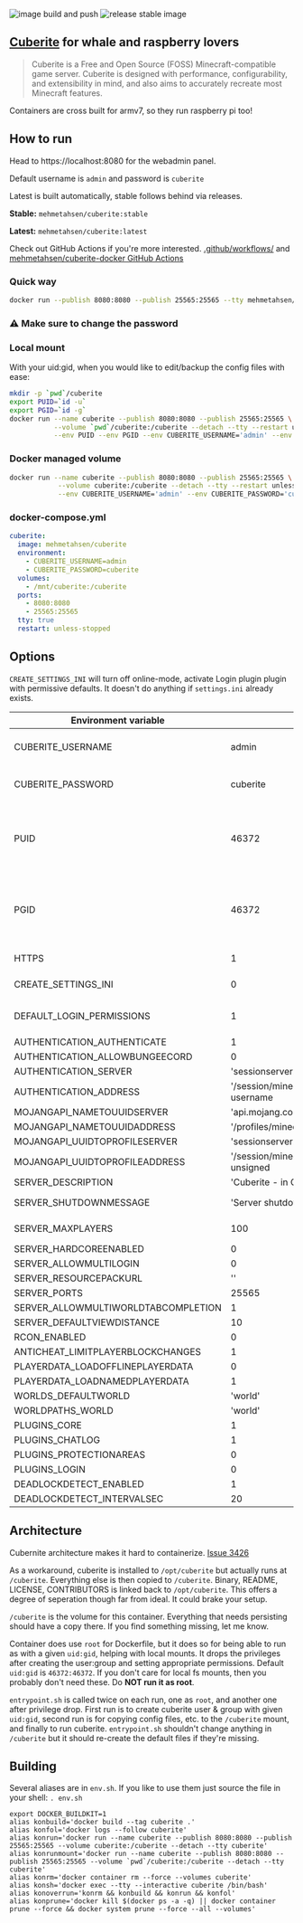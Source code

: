 ![image build and push](https://github.com/mehmetahsen/cuberite-docker/workflows/image%20build%20and%20push/badge.svg?branch=master)
![release stable image](https://github.com/mehmetahsen/cuberite-docker/workflows/release%20stable%20image/badge.svg)

## [Cuberite](https://cuberite.org/) for whale and raspberry lovers

> Cuberite is a Free and Open Source (FOSS) Minecraft-compatible game server. Cuberite is designed with performance, configurability, and extensibility in mind, and also aims to accurately recreate most Minecraft features. 

Containers are cross built for armv7, so they run raspberry pi too!

## How to run

Head to https://localhost:8080 for the webadmin panel.

Default username is `admin` and password is `cuberite` 

Latest is built automatically, stable follows behind via releases.

**Stable:** `mehmetahsen/cuberite:stable`

**Latest:** `mehmetahsen/cuberite:latest`

Check out GitHub Actions if you're more interested. [.github/workflows/](.github/workflows/) and [mehmetahsen/cuberite-docker GitHub Actions](https://github.com/mehmetahsen/cuberite-docker/actions)

### Quick way

```bash
docker run --publish 8080:8080 --publish 25565:25565 --tty mehmetahsen/cuberite
```

###  :warning: **Make sure to change the password**


### Local mount

With your uid:gid, when you would like to edit/backup the config files with ease:

```bash
mkdir -p `pwd`/cuberite
export PUID=`id -u`
export PGID=`id -g`
docker run --name cuberite --publish 8080:8080 --publish 25565:25565 \
           --volume `pwd`/cuberite:/cuberite --detach --tty --restart unless-stopped \
           --env PUID --env PGID --env CUBERITE_USERNAME='admin' --env CUBERITE_PASSWORD='cuberite' mehmetahsen/cuberite
```

### Docker managed volume

```bash
docker run --name cuberite --publish 8080:8080 --publish 25565:25565 \
            --volume cuberite:/cuberite --detach --tty --restart unless-stopped \
            --env CUBERITE_USERNAME='admin' --env CUBERITE_PASSWORD='cuberite' mehmetahsen/cuberite
```

### docker-compose.yml
```yaml
cuberite:
  image: mehmetahsen/cuberite
  environment:
    - CUBERITE_USERNAME=admin
    - CUBERITE_PASSWORD=cuberite
  volumes:
    - /mnt/cuberite:/cuberite
  ports:
    - 8080:8080
    - 25565:25565
  tty: true
  restart: unless-stopped
```

## Options

`CREATE_SETTINGS_INI` will turn off online-mode, activate Login plugin plugin with permissive defaults. It doesn't do anything if `settings.ini` already exists.


Environment variable | Default | Description
--- | --- | ---
CUBERITE_USERNAME | admin | Username for the Cuberite admin webpanel.
CUBERITE_PASSWORD | cuberite | Password for the Cuberite admin webpanel.
PUID | 46372 | Linux uid cuberite should run with inside the container. Has implications when using local mount for `/cuberite`.
PGID | 46372 | Linux gid cuberite should run with inside the container. Has implications when using local mount for `/cuberite`.
HTTPS | 1 | Enables HTTPS with self-signed certs.
CREATE_SETTINGS_INI | 0 | Will create a settings.ini file, if it didn't exist.
DEFAULT_LOGIN_PERMISSIONS | 1 | Will allow anyone to login, register via Login plugin.
AUTHENTICATION_AUTHENTICATE | 1 | Online/offline mode
AUTHENTICATION_ALLOWBUNGEECORD | 0 | 
AUTHENTICATION_SERVER | 'sessionserver.mojang.com' | 
AUTHENTICATION_ADDRESS | '/session/minecraft/hasJoined?username | %USERNAME%&serverId | %SERVERID%' | 
MOJANGAPI_NAMETOUUIDSERVER | 'api.mojang.com' | 
MOJANGAPI_NAMETOUUIDADDRESS | '/profiles/minecraft' | 
MOJANGAPI_UUIDTOPROFILESERVER | 'sessionserver.mojang.com' | 
MOJANGAPI_UUIDTOPROFILEADDRESS | '/session/minecraft/profile/%UUID%?unsigned | false' | 
SERVER_DESCRIPTION | 'Cuberite - in C++!' | Server description.
SERVER_SHUTDOWNMESSAGE | 'Server shutdown' | Server shutdown message.
SERVER_MAXPLAYERS | 100 | Maximum number of players allowed.
SERVER_HARDCOREENABLED | 0 | 
SERVER_ALLOWMULTILOGIN | 0 | 
SERVER_RESOURCEPACKURL | '' | 
SERVER_PORTS | 25565 | 
SERVER_ALLOWMULTIWORLDTABCOMPLETION | 1 | 
SERVER_DEFAULTVIEWDISTANCE | 10 | 
RCON_ENABLED | 0 | 
ANTICHEAT_LIMITPLAYERBLOCKCHANGES | 1 | 
PLAYERDATA_LOADOFFLINEPLAYERDATA | 0 | 
PLAYERDATA_LOADNAMEDPLAYERDATA | 1 | 
WORLDS_DEFAULTWORLD | 'world' | 
WORLDPATHS_WORLD | 'world' | 
PLUGINS_CORE | 1 | Enable core
PLUGINS_CHATLOG | 1 | Enable chatlog
PLUGINS_PROTECTIONAREAS | 0 | Enable protection areas
PLUGINS_LOGIN | 0 | Enable Login
DEADLOCKDETECT_ENABLED | 1 | 
DEADLOCKDETECT_INTERVALSEC | 20 | 

## Architecture

Cubernite architecture makes it hard to containerize. [Issue 3426](https://github.com/cuberite/cuberite/issues/3426)

As a workaround, cuberite is installed to `/opt/cuberite` but actually runs at `/cuberite`. Everything else is then copied to `/cuberite`. Binary, README, LICENSE, CONTRIBUTORS is linked back to `/opt/cuberite`. This offers a degree of seperation though far from ideal. It could brake your setup.

`/cuberite` is the volume for this container. Everything that needs persisting should have a copy there. If you find something missing, let me know.

Container does use `root` for Dockerfile, but it does so for being able to run as with a given `uid:gid`, helping with local mounts. It drops the privileges after creating the user:group and setting appropriate permissions. Default `uid:gid` is `46372:46372`. If you don't care for local fs mounts, then you probably don't need these. Do **NOT run it as root**.

`entrypoint.sh` is called twice on each run, one as `root`, and another one after privilege drop. First run is to create cuberite user & group with given `uid:gid`, second run is for copying config files, etc. to the `/cuberite` mount, and finally to run cuberite. `entrypoint.sh` shouldn't change anything in `/cuberite` but it should re-create the default files if they're missing.


## Building

Several aliases are in `env.sh`. If you like to use them just source the file in your shell: ` . env.sh `

```
export DOCKER_BUILDKIT=1
alias konbuild='docker build --tag cuberite .'
alias konfol='docker logs --follow cuberite'
alias konrun='docker run --name cuberite --publish 8080:8080 --publish 25565:25565 --volume cuberite:/cuberite --detach --tty cuberite'
alias konrunmount='docker run --name cuberite --publish 8080:8080 --publish 25565:25565 --volume `pwd`/cuberite:/cuberite --detach --tty cuberite'
alias konrm='docker container rm --force --volumes cuberite'
alias konsh='docker exec --tty --interactive cuberite /bin/bash'
alias konoverrun='konrm && konbuild && konrun && konfol'
alias konprune='docker kill $(docker ps -a -q) || docker container prune --force && docker system prune --force --all --volumes'
```

